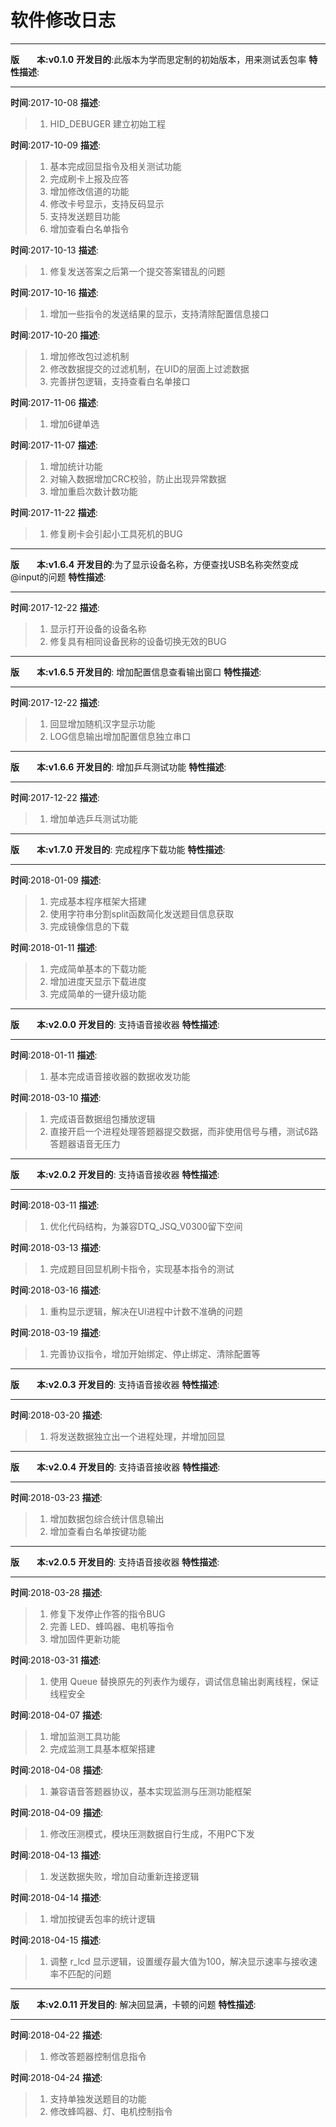 # 软件修改日志
************************************************************************************
**版　　本:v0.1.0**
**开发目的**:此版本为学而思定制的初始版本，用来测试丢包率
**特性描述**: 
************************************************************************************
**时间**:2017-10-08
**描述**:
> 1. HID_DEBUGER 建立初始工程

**时间**:2017-10-09
**描述**:
> 1. 基本完成回显指令及相关测试功能
> 2. 完成刷卡上报及应答
> 3. 增加修改信道的功能
> 4. 修改卡号显示，支持反码显示
> 5. 支持发送题目功能
> 6. 增加查看白名单指令

**时间**:2017-10-13
**描述**:
> 1. 修复发送答案之后第一个提交答案错乱的问题

**时间**:2017-10-16
**描述**:
> 1. 增加一些指令的发送结果的显示，支持清除配置信息接口

**时间**:2017-10-20
**描述**:
> 1. 增加修改包过滤机制
> 2. 修改数据提交的过滤机制，在UID的层面上过滤数据
> 3. 完善拼包逻辑，支持查看白名单接口

**时间**:2017-11-06
**描述**:
> 1. 增加6键单选

**时间**:2017-11-07
**描述**:
> 1. 增加统计功能
> 2. 对输入数据增加CRC校验，防止出现异常数据
> 3. 增加重启次数计数功能

**时间**:2017-11-22
**描述**:
> 1. 修复刷卡会引起小工具死机的BUG

************************************************************************************
**版　　本:v1.6.4**
**开发目的**:为了显示设备名称，方便查找USB名称突然变成@input的问题
**特性描述**: 
************************************************************************************
**时间**:2017-12-22
**描述**:
> 1. 显示打开设备的设备名称
> 2. 修复具有相同设备民称的设备切换无效的BUG

************************************************************************************
**版　　本:v1.6.5**
**开发目的**: 增加配置信息查看输出窗口
**特性描述**: 
************************************************************************************
**时间**:2017-12-22
**描述**:
> 1. 回显增加随机汉字显示功能
> 2. LOG信息输出增加配置信息独立串口

************************************************************************************
**版　　本:v1.6.6**
**开发目的**: 增加乒乓测试功能
**特性描述**: 
************************************************************************************
**时间**:2017-12-22
**描述**:
> 1. 增加单选乒乓测试功能

************************************************************************************
**版　　本:v1.7.0**
**开发目的**: 完成程序下载功能
**特性描述**: 
************************************************************************************
**时间**:2018-01-09
**描述**:
> 1. 完成基本程序框架大搭建
> 2. 使用字符串分割split函数简化发送题目信息获取
> 3. 完成镜像信息的下载

**时间**:2018-01-11
**描述**:
> 1. 完成简单基本的下载功能
> 2. 增加进度天显示下载进度
> 3. 完成简单的一键升级功能

************************************************************************************
**版　　本:v2.0.0**
**开发目的**: 支持语音接收器
**特性描述**: 
************************************************************************************
**时间**:2018-01-11
**描述**:
> 1. 基本完成语音接收器的数据收发功能

**时间**:2018-03-10
**描述**:
> 1. 完成语音数据组包播放逻辑
> 2. 直接开启一个进程处理答题器提交数据，而非使用信号与槽，测试6路答题器语音无压力

************************************************************************************
**版　　本:v2.0.2**
**开发目的**: 支持语音接收器
**特性描述**: 
************************************************************************************
**时间**:2018-03-11
**描述**:
> 1. 优化代码结构，为兼容DTQ_JSQ_V0300留下空间

**时间**:2018-03-13
**描述**:
> 1. 完成题目回显机刷卡指令，实现基本指令的测试

**时间**:2018-03-16
**描述**:
> 1. 重构显示逻辑，解决在UI进程中计数不准确的问题

**时间**:2018-03-19
**描述**:
> 1. 完善协议指令，增加开始绑定、停止绑定、清除配置等

************************************************************************************
**版　　本:v2.0.3**
**开发目的**: 支持语音接收器
**特性描述**: 
************************************************************************************
**时间**:2018-03-20
**描述**:
> 1. 将发送数据独立出一个进程处理，并增加回显

************************************************************************************
**版　　本:v2.0.4**
**开发目的**: 支持语音接收器
**特性描述**: 
************************************************************************************
**时间**:2018-03-23
**描述**:
> 1. 增加数据包综合统计信息输出
> 2. 增加查看白名单按键功能

************************************************************************************
**版　　本:v2.0.5**
**开发目的**: 支持语音接收器
**特性描述**: 
************************************************************************************
**时间**:2018-03-28
**描述**:
> 1. 修复下发停止作答的指令BUG
> 2. 完善 LED、蜂鸣器、电机等指令
> 3. 增加固件更新功能

**时间**:2018-03-31
**描述**:
> 1. 使用 Queue 替换原先的列表作为缓存，调试信息输出剥离线程，保证线程安全

**时间**:2018-04-07
**描述**:
> 1. 增加监测工具功能
> 2. 完成监测工具基本框架搭建

**时间**:2018-04-08
**描述**:
> 1. 兼容语音答题器协议，基本实现监测与压测功能框架

**时间**:2018-04-09
**描述**:
> 1. 修改压测模式，模块压测数据自行生成，不用PC下发

**时间**:2018-04-13
**描述**:
> 1. 发送数据失败，增加自动重新连接逻辑

**时间**:2018-04-14
**描述**:
> 1. 增加按键丢包率的统计逻辑

**时间**:2018-04-15
**描述**:
> 1. 调整 r_lcd 显示逻辑，设置缓存最大值为100，解决显示速率与接收速率不匹配的问题

************************************************************************************
**版　　本:v2.0.11**
**开发目的**: 解决回显满，卡顿的问题
**特性描述**: 
************************************************************************************
**时间**:2018-04-22
**描述**:
> 1. 修改答题器控制信息指令

**时间**:2018-04-24
**描述**:
> 1. 支持单独发送题目的功能
> 2. 修改蜂鸣器、灯、电机控制指令

